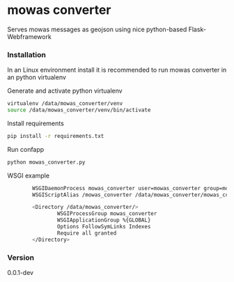 # mowas converter

Serves mowas messages as geojson using nice python-based Flask-Webframework

### Installation

In an Linux environment install it is recommended to run mowas converter in an python virtualenv

Generate and activate python virtualenv

```sh
virtualenv /data/mowas_converter/venv
source /data/mowas_converter/venv/bin/activate
```

Install requirements

```sh
pip install -r requirements.txt
```

Run confapp

```sh
python mowas_converter.py
```

WSGI example
```sh
        WSGIDaemonProcess mowas_converter user=mowas_converter group=mowas_converter threads=5
        WSGIScriptAlias /mowas_converter /data/mowas_converter/mowas_converter.wsgi

        <Directory /data/mowas_converter/>
                WSGIProcessGroup mowas_converter
                WSGIApplicationGroup %{GLOBAL}
                Options FollowSymLinks Indexes
                Require all granted
        </Directory>
```

### Version

0.0.1-dev

